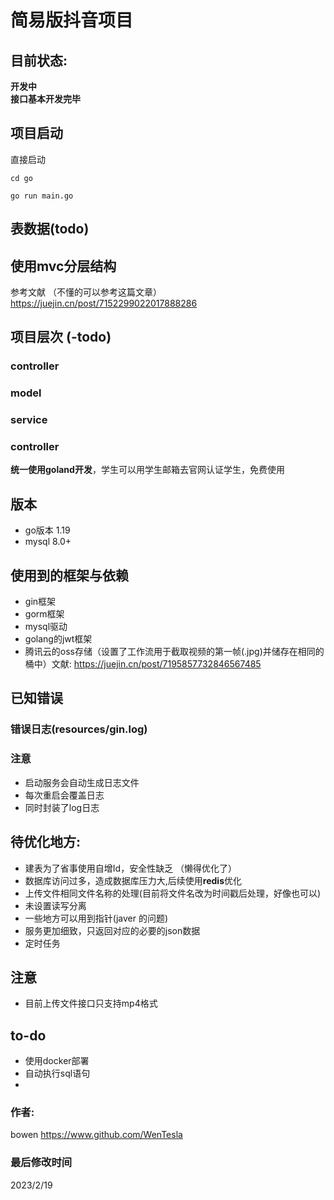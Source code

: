 # 简易版抖音项目  

## 目前状态:    
**开发中**  
**接口基本开发完毕**

## 项目启动
直接启动
```shell
cd go 
```
```shell
go run main.go 
```  
 
## 表数据(todo)
## 使用mvc分层结构
参考文献  （不懂的可以参考这篇文章）
https://juejin.cn/post/7152299022017888286
## 项目层次 (-todo)
### controller
### model
### service
### controller



**统一使用goland开发**，学生可以用学生邮箱去官网认证学生，免费使用

## 版本  
* go版本 1.19  
* mysql 8.0+
## 使用到的框架与依赖  
+ gin框架
+ gorm框架
+ mysql驱动
+ golang的jwt框架
+ 腾讯云的oss存储（设置了工作流用于截取视频的第一帧(.jpg)并储存在相同的桶中）文献: https://juejin.cn/post/7195857732846567485

## 已知错误    
 

### 错误日志(resources/gin.log)
### 注意
* 启动服务会自动生成日志文件  
* 每次重启会覆盖日志  
* 同时封装了log日志  


## 待优化地方:  
* 建表为了省事使用自增Id，安全性缺乏 （懒得优化了）
* 数据库访问过多，造成数据库压力大,后续使用**redis**优化  
* 上传文件相同文件名称的处理(目前将文件名改为时间戳后处理，好像也可以)
* 未设置读写分离
* 一些地方可以用到指针(javer 的问题)
* 服务更加细致，只返回对应的必要的json数据
* 定时任务


## 注意
* 目前上传文件接口只支持mp4格式

## to-do
* 使用docker部署
* 自动执行sql语句
* 

### 作者:  
bowen https://www.github.com/WenTesla
### 最后修改时间
2023/2/19
